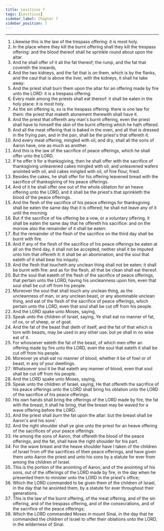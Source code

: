 ```yaml
---
title: Leviticus 7
tags: [Leviticus]
sidebar_label: Chapter 7
sidebar_position: 7
---
```


---
1. Likewise this is the law of the trespass offering: it is most holy.
2. In the place where they kill the burnt offering shall they kill the trespass offering: and the blood thereof shall he sprinkle round about upon the altar.
3. And he shall offer of it all the fat thereof; the rump, and the fat that covereth the inwards,
4. And the two kidneys, and the fat that is on them, which is by the flanks, and the caul that is above the liver, with the kidneys, it shall he take away:
5. And the priest shall burn them upon the altar for an offering made by fire unto the LORD: it is a trespass offering.
6. Every male among the priests shall eat thereof: it shall be eaten in the holy place: it is most holy.
7. As the sin offering is, so is the trespass offering: there is one law for them: the priest that maketh atonement therewith shall have it.
8. And the priest that offereth any man's burnt offering, even the priest shall have to himself the skin of the burnt offering which he hath offered.
9. And all the meat offering that is baked in the oven, and all that is dressed in the frying pan, and in the pan, shall be the priest's that offereth it.
10. And every meat offering, mingled with oil, and dry, shall all the sons of Aaron have, one as much as another.
11. And this is the law of the sacrifice of peace offerings, which he shall offer unto the LORD.
12. If he offer it for a thanksgiving, then he shall offer with the sacrifice of thanksgiving unleavened cakes mingled with oil, and unleavened wafers anointed with oil, and cakes mingled with oil, of fine flour, fried.
13. Besides the cakes, he shall offer for his offering leavened bread with the sacrifice of thanksgiving of his peace offerings.
14. And of it he shall offer one out of the whole oblation for an heave offering unto the LORD, and it shall be the priest's that sprinkleth the blood of the peace offerings.
15. And the flesh of the sacrifice of his peace offerings for thanksgiving shall be eaten the same day that it is offered; he shall not leave any of it until the morning.
16. But if the sacrifice of his offering be a vow, or a voluntary offering, it shall be eaten the same day that he offereth his sacrifice: and on the morrow also the remainder of it shall be eaten:
17. But the remainder of the flesh of the sacrifice on the third day shall be burnt with fire.
18. And if any of the flesh of the sacrifice of his peace offerings be eaten at all on the third day, it shall not be accepted, neither shall it be imputed unto him that offereth it: it shall be an abomination, and the soul that eateth of it shall bear his iniquity.
19. And the flesh that toucheth any unclean thing shall not be eaten; it shall be burnt with fire: and as for the flesh, all that be clean shall eat thereof.
20. But the soul that eateth of the flesh of the sacrifice of peace offerings, that pertain unto the LORD, having his uncleanness upon him, even that soul shall be cut off from his people.
21. Moreover the soul that shall touch any unclean thing, as the uncleanness of man, or any unclean beast, or any abominable unclean thing, and eat of the flesh of the sacrifice of peace offerings, which pertain unto the LORD, even that soul shall be cut off from his people.
22. And the LORD spake unto Moses, saying,
23. Speak unto the children of Israel, saying, Ye shall eat no manner of fat, of ox, or of sheep, or of goat.
24. And the fat of the beast that dieth of itself, and the fat of that which is torn with beasts, may be used in any other use: but ye shall in no wise eat of it.
25. For whosoever eateth the fat of the beast, of which men offer an offering made by fire unto the LORD, even the soul that eateth it shall be cut off from his people.
26. Moreover ye shall eat no manner of blood, whether it be of fowl or of beast, in any of your dwellings.
27. Whatsoever soul it be that eateth any manner of blood, even that soul shall be cut off from his people.
28. And the LORD spake unto Moses, saying,
29. Speak unto the children of Israel, saying, He that offereth the sacrifice of his peace offerings unto the LORD shall bring his oblation unto the LORD of the sacrifice of his peace offerings.
30. His own hands shall bring the offerings of the LORD made by fire, the fat with the breast, it shall he bring, that the breast may be waved for a wave offering before the LORD.
31. And the priest shall burn the fat upon the altar: but the breast shall be Aaron's and his sons'.
32. And the right shoulder shall ye give unto the priest for an heave offering of the sacrifices of your peace offerings.
33. He among the sons of Aaron, that offereth the blood of the peace offerings, and the fat, shall have the right shoulder for his part.
34. For the wave breast and the heave shoulder have I taken of the children of Israel from off the sacrifices of their peace offerings, and have given them unto Aaron the priest and unto his sons by a statute for ever from among the children of Israel.
35. This is the portion of the anointing of Aaron, and of the anointing of his sons, out of the offerings of the LORD made by fire, in the day when he presented them to minister unto the LORD in the priest's office;
36. Which the LORD commanded to be given them of the children of Israel, in the day that he anointed them, by a statute for ever throughout their generations.
37. This is the law of the burnt offering, of the meat offering, and of the sin offering, and of the trespass offering, and of the consecrations, and of the sacrifice of the peace offerings;
38. Which the LORD commanded Moses in mount Sinai, in the day that he commanded the children of Israel to offer their oblations unto the LORD, in the wilderness of Sinai.